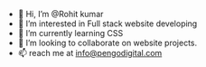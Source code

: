 - 👋 Hi, I’m @Rohit kumar
- 👀 I’m interested in Full stack website developing
- 🌱 I’m currently learning CSS
- 💞️ I’m looking to collaborate on website projects.
- 📫 reach me at info@pengodigital.com

<!---
Rohit-rew/Rohit-rew is a ✨ special ✨ repository because its `README.md` (this file) appears on your GitHub profile.
You can click the Preview link to take a look at your changes.
--->
